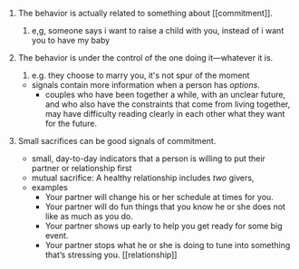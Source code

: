 
1. The behavior is actually related to something about [[commitment]].
	1. e,g, someone says i want to raise a child with you, instead of i want you to have my baby
2. The behavior is under the control of the one doing it—whatever it is.
	1. e.g. they choose to marry you, it's not spur of the moment
	- signals contain more information when a person has _options_.
		- couples who have been together a while, with an unclear future, and who also have the constraints that come from living together, may have difficulty reading clearly in each other what they want for the future.

3. Small sacrifices can be good signals of commitment.
	- small, day-to-day indicators that a person is willing to put their partner or relationship first
	- mutual sacrifice: A healthy relationship includes _two_ givers,
	- examples
		- Your partner will change his or her schedule at times for you.
		- Your partner will do fun things that you know he or she does not like as much as you do.
		- Your partner shows up early to help you get ready for some big event.
		- Your partner stops what he or she is doing to tune into something that’s stressing you.
[[relationship]]
